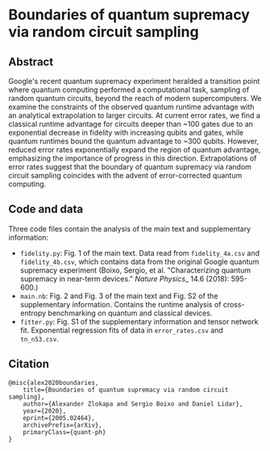 # Boundaries of quantum supremacy via random circuit sampling

## Abstract
Google's recent quantum supremacy experiment heralded a transition point where quantum 
computing performed a computational task, sampling of random quantum circuits,
beyond the reach of modern supercomputers. We examine the constraints of the observed 
quantum runtime advantage with an analytical extrapolation to larger circuits. At current 
error rates, we find a classical runtime advantage for circuits deeper than ~100 gates due 
to an exponential decrease in fidelity with increasing qubits and gates, while quantum 
runtimes bound the quantum advantage to ~300 qubits. However, reduced error rates 
exponentially expand the region of quantum advantage, emphasizing the importance of 
progress in this direction. Extrapolations of error rates suggest that the boundary of 
quantum supremacy via random circuit sampling coincides with the advent of error-corrected 
quantum computing.

## Code and data
Three code files contain the analysis of the main text and supplementary information:
* `fidelity.py`: Fig. 1 of the main text. Data read from `fidelity_4a.csv` and `fidelity_4b.csv`,
which contains data from the original Google quantum supremacy experiment
(Boixo, Sergio, et al. "Characterizing quantum supremacy in near-term devices." _Nature Physics__ 14.6 (2018): 595-600.)
* `main.nb`: Fig. 2 and Fig. 3 of the main text and Fig. S2 of the supplementary information.
Contains the runtime analysis of cross-entropy benchmarking on quantum and classical devices.
* `fitter.py`: Fig. S1 of the supplementary information and tensor network fit.
Exponential regression fits of data in `error_rates.csv` and `tn_n53.csv`.


## Citation

```
@misc{alex2020boundaries,
    title={Boundaries of quantum supremacy via random circuit sampling},
    author={Alexander Zlokapa and Sergio Boixo and Daniel Lidar},
    year={2020},
    eprint={2005.02464},
    archivePrefix={arXiv},
    primaryClass={quant-ph}
}
```